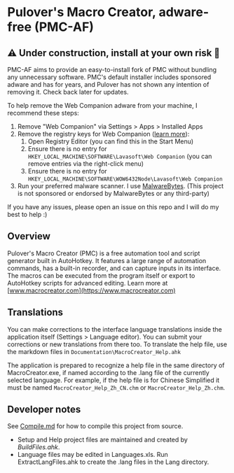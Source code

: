 ﻿# Pulover's Macro Creator, adware-free (PMC-AF)

## ⚠️ Under construction, install at your own risk 🚧

PMC-AF aims to provide an easy-to-install fork of PMC without bundling any unnecessary software. PMC's default installer includes sponsored adware and has for years, and Pulover has not shown any intention of removing it. Check back later for updates.

To help remove the Web Companion adware from your machine, I recommend these steps:

1. Remove "Web Companion" via Settings > Apps > Installed Apps
1. Remove the registry keys for Web Companion ([learn more](https://github.com/Pulover/PuloversMacroCreator/issues/243#issuecomment-1272645212)):
   1. Open Registry Editor (you can find this in the Start Menu)
   1. Ensure there is no entry for `HKEY_LOCAL_MACHINE\SOFTWARE\Lavasoft\Web Companion` (you can remove entries via the right-click menu)
   1. Ensure there is no entry for `HKEY_LOCAL_MACHINE\SOFTWARE\WOW6432Node\Lavasoft\Web Companion`
1. Run your preferred malware scanner. I use [MalwareBytes](https://www.malwarebytes.com). (This project is not sponsored or endorsed by MalwareBytes or any third-party)

If you have any issues, please open an issue on this repo and I will do my best to help :)

## Overview

Pulover's Macro Creator (PMC) is a free automation tool and script generator built in AutoHotkey. It features a large range of automation commands, has a built-in recorder, and can capture inputs in its interface. The macros can be executed from the program itself or export to AutoHotkey scripts for advanced editing. Learn more at [www.macrocreator.com](https://www.macrocreator.com)

## Translations

You can make corrections to the interface language translations inside the application itself (Settings > Language editor). You can submit your corrections or new translations from there too. To translate the help file, use the markdown files in `Documentation\MacroCreator_Help.ahk`

The application is prepared to recognize a help file in the same directory of MacroCreator.exe, if named according to the .lang file of the currently selected language. For example, if the help file is for Chinese Simplified it must be named `MacroCreator_Help_Zh_CN.chm` or `MacroCreator_Help_Zh.chm`.

## Developer notes

See [Compile.md](./Documentation/Developer/Compile.md) for how to compile this project from source.

* Setup and Help project files are maintained and created by *BuildFiles.ahk*.
* Language files may be edited in Languages.xls. Run ExtractLangFiles.ahk to create the .lang files in the Lang directory.

